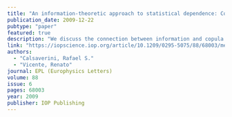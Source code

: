 ```yaml
---
title: "An information-theoretic approach to statistical dependence: Copula information"
publication_date: 2009-12-22
pubtype: "paper"
featured: true
description: "We discuss the connection between information and copula theories by showing that a copula can be employed to decompose the information content of a multivariate distribution into marginal and dependence components, with the latter quantified by the mutual information. We define the information excess as a measure of deviation from a maximum-entropy distribution. The idea of marginal invariant dependence measures is also discussed and used to show that empirical linear correlation underestimates the amplitude of the actual correlation in the case of non-Gaussian marginals. The mutual information is shown to provide an upper bound for the asymptotic empirical log-likelihood of a copula. An analytical expression for the information excess of T-copulas is provided, allowing for simple model identification within this family. We illustrate the framework in a financial data set."
link: "https://iopscience.iop.org/article/10.1209/0295-5075/88/68003/meta"
authors:
  - "Calsaverini, Rafael S."
  - "Vicente, Renato"
journal: EPL (Europhysics Letters)
volume: 88
issue: 6
pages: 68003
year: 2009
publisher: IOP Publishing
---
```


